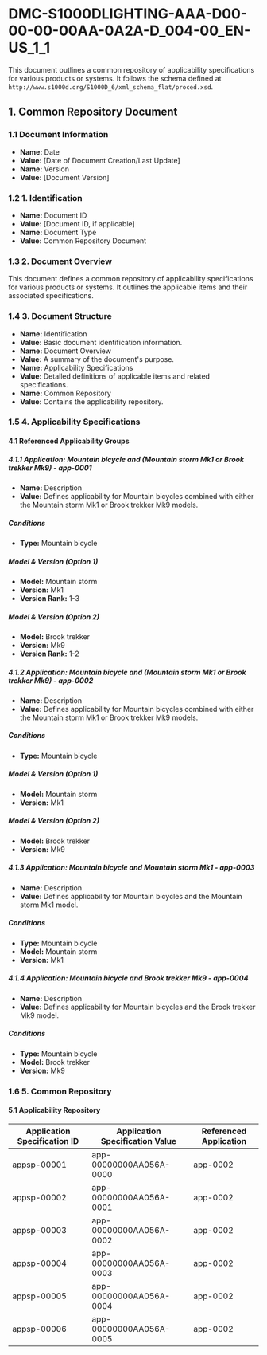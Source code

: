 # DMC-S1000DLIGHTING-AAA-D00-00-00-00AA-0A2A-D_004-00_EN-US_1_1

This document outlines a common repository of applicability specifications for various products or systems. It follows the schema defined at `http://www.s1000d.org/S1000D_6/xml_schema_flat/proced.xsd`.

## 1. Common Repository Document

### 1.1 Document Information

*   **Name:** Date
*   **Value:** [Date of Document Creation/Last Update]
*   **Name:** Version
*   **Value:** [Document Version]

### 1.2 1. Identification

*   **Name:** Document ID
*   **Value:** [Document ID, if applicable]
*   **Name:** Document Type
*   **Value:** Common Repository Document

### 1.3 2. Document Overview

This document defines a common repository of applicability specifications for various products or systems. It outlines the applicable items and their associated specifications.

### 1.4 3. Document Structure

*   **Name:** Identification
*   **Value:** Basic document identification information.
*   **Name:** Document Overview
*   **Value:** A summary of the document's purpose.
*   **Name:** Applicability Specifications
*   **Value:** Detailed definitions of applicable items and related specifications.
*   **Name:** Common Repository
*   **Value:** Contains the applicability repository.

### 1.5 4. Applicability Specifications

#### 4.1 Referenced Applicability Groups

##### 4.1.1 Application: Mountain bicycle and (Mountain storm Mk1 or Brook trekker Mk9) - app-0001

*   **Name:** Description
*   **Value:** Defines applicability for Mountain bicycles combined with either the Mountain storm Mk1 or Brook trekker Mk9 models.

##### Conditions

*   **Type:** Mountain bicycle

##### Model & Version (Option 1)

*   **Model:** Mountain storm
*   **Version:** Mk1
*   **Version Rank:** 1-3

##### Model & Version (Option 2)

*   **Model:** Brook trekker
*   **Version:** Mk9
*   **Version Rank:** 1-2

##### 4.1.2 Application: Mountain bicycle and (Mountain storm Mk1 or Brook trekker Mk9) - app-0002

*   **Name:** Description
*   **Value:** Defines applicability for Mountain bicycles combined with either the Mountain storm Mk1 or Brook trekker Mk9 models.

##### Conditions

*   **Type:** Mountain bicycle

##### Model & Version (Option 1)

*   **Model:** Mountain storm
*   **Version:** Mk1

##### Model & Version (Option 2)

*   **Model:** Brook trekker
*   **Version:** Mk9

##### 4.1.3 Application: Mountain bicycle and Mountain storm Mk1 - app-0003

*   **Name:** Description
*   **Value:** Defines applicability for Mountain bicycles and the Mountain storm Mk1 model.

##### Conditions

*   **Type:** Mountain bicycle
*   **Model:** Mountain storm
*   **Version:** Mk1

##### 4.1.4 Application: Mountain bicycle and Brook trekker Mk9 - app-0004

*   **Name:** Description
*   **Value:** Defines applicability for Mountain bicycles and the Brook trekker Mk9 model.

##### Conditions

*   **Type:** Mountain bicycle
*   **Model:** Brook trekker
*   **Version:** Mk9

### 1.6 5. Common Repository

#### 5.1 Applicability Repository

| Application Specification ID | Application Specification Value | Referenced Application |
|---|---|---|
| appsp-00001 | app-00000000AA056A-0000 | app-0002 |
| appsp-00002 | app-00000000AA056A-0001 | app-0002 |
| appsp-00003 | app-00000000AA056A-0002 | app-0002 |
| appsp-00004 | app-00000000AA056A-0003 | app-0002 |
| appsp-00005 | app-00000000AA056A-0004 | app-0002 |
| appsp-00006 | app-00000000AA056A-0005 | app-0002 |